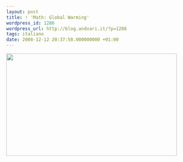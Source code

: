 ```yaml
---
layout: post
title: ! 'Math: Global Warming'
wordpress_id: 1286
wordpress_url: http://blog.andvari.it/?p=1286
tags: italiano
date: 2008-12-12 20:37:58.000000000 +01:00
---
```

<a href="http://www.andvari.it/docs/blog_files/math_global_warming.gif"><img class="alignnone" src="http://www.andvari.it/docs/blog_files/math_global_warming.gif" alt="" width="456" height="273" /></a>
